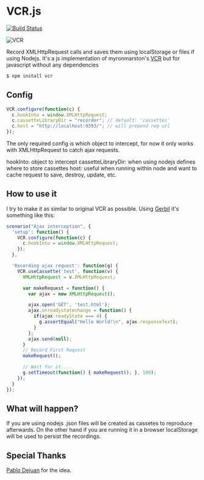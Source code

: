 # VCR.js

[![Build Status](https://secure.travis-ci.org/MoriTanosuke/FitbitAnalyzr.png?branch=master)](http://travis-ci.org/MoriTanosuke/FitbitAnalyzr)

![VCR](http://upload.wikimedia.org/wikipedia/commons/thumb/5/56/N1500_v2.jpg/275px-N1500_v2.jpg)

Record XMLHttpRequest calls and saves them using localStorage or files if using
Nodejs.
It's a js implementation of myronmarston's [VCR](https://github.com/myronmarston/vcr)
but for javascript without any dependencies

```bash
$ npm install vcr
```

## Config

```javascript
VCR.configure(function(c) {
  c.hookInto = window.XMLHttpRequest;
  c.cassetteLibraryDir = "recorder"; // default: 'cassettes'
  c.host = "http://localhost:9393/"; // will prepend req url
});
```

The only required config is which object to intercept, for now it only works with
XMLHttpRequest to catch ajax requests.

hookInto: object to intercept
cassetteLibraryDir: when using nodejs defines where to store cassettes
host: useful when running within node and want to cache request to save,
destroy, update, etc.

## How to use it

I try to make it as similar to original VCR as possible.
Using [Gerbil](http://github.com/elcuervo/gerbil) it's something like this:

```javascript
scenario("Ajax interception", {
  'setup': function() {
    VCR.configure(function(c) {
      c.hookInto = window.XMLHttpRequest;
    });
  },

  'Recording ajax request': function(g) {
    VCR.useCassette('test', function(v) {
      XMLHttpRequest = v.XMLHttpRequest;

      var makeRequest = function() {
        var ajax = new XMLHttpRequest();

        ajax.open('GET', 'test.html');
        ajax.onreadystatechange = function() {
          if(ajax.readyState === 4) {
            g.assertEqual("Hello World!\n", ajax.responseText);
          }
        };
        ajax.send(null);
      }
      // Record First Request
      makeRequest();

      // Wait for it...
      g.setTimeout(function() { makeRequest(); }, 100);
    });
  }
});
```

## What will happen?

If you are using nodejs .json files will be created as cassetes to reproduce
afterwards. On the other hand if you are running it in a browser localStorage
will be used to persist the recordings.

## Special Thanks
[Pablo Dejuan](https://github.com/pdjota) for the idea.
